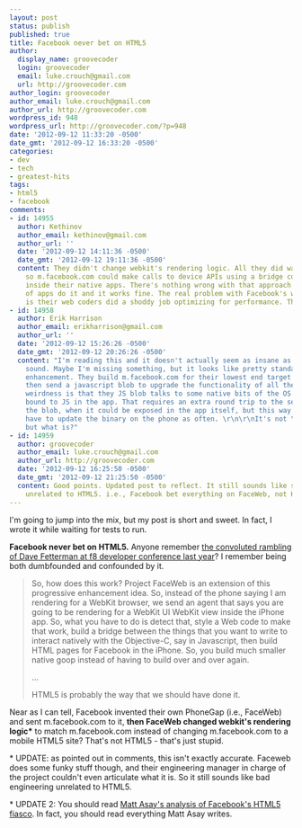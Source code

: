 ```yaml
---
layout: post
status: publish
published: true
title: Facebook never bet on HTML5
author:
  display_name: groovecoder
  login: groovecoder
  email: luke.crouch@gmail.com
  url: http://groovecoder.com
author_login: groovecoder
author_email: luke.crouch@gmail.com
author_url: http://groovecoder.com
wordpress_id: 948
wordpress_url: http://groovecoder.com/?p=948
date: '2012-09-12 11:33:20 -0500'
date_gmt: '2012-09-12 16:33:20 -0500'
categories:
- dev
- tech
- greatest-hits
tags:
- html5
- facebook
comments:
- id: 14955
  author: Kethinov
  author_email: kethinov@gmail.com
  author_url: ''
  date: '2012-09-12 14:11:36 -0500'
  date_gmt: '2012-09-12 19:11:36 -0500'
  content: They didn't change webkit's rendering logic. All they did was add JS APIs
    so m.facebook.com could make calls to device APIs using a bridge code like PhoneGap
    inside their native apps. There's nothing wrong with that approach at all. Lots
    of apps do it and it works fine. The real problem with Facebook's web efforts
    is their web coders did a shoddy job optimizing for performance. That's all.
- id: 14958
  author: Erik Harrison
  author_email: erikharrison@gmail.com
  author_url: ''
  date: '2012-09-12 15:26:26 -0500'
  date_gmt: '2012-09-12 20:26:26 -0500'
  content: "I'm reading this and it doesn't actually seem as insane as you make it
    sound. Maybe I'm missing something, but it looks like pretty standard progressive
    enhancement. They build m.facebook.com for their lowest end target (feature phones),
    then send a javascript blob to upgrade the functionality of all the bits. The
    weirdness is that they JS blob talks to some native bits of the OS API that is
    bound to JS in the app. That requires an extra round trip to the server to get
    the blob, when it could be exposed in the app itself, but this way they don't
    have to update the binary on the phone as often. \r\n\r\nIt's not \"pure\" HTML5,
    but what is?"
- id: 14959
  author: groovecoder
  author_email: luke.crouch@gmail.com
  author_url: http://groovecoder.com
  date: '2012-09-12 16:25:50 -0500'
  date_gmt: '2012-09-12 21:25:50 -0500'
  content: Good points. Updated post to reflect. It still sounds like shoddy engineering
    unrelated to HTML5. i.e., Facebook bet everything on FaceWeb, not HTML5.
---
```

<p>I'm going to jump into the mix, but my post is short and sweet. In fact, I wrote it while waiting for tests to run.</p>
<p><strong>Facebook never bet on HTML5.</strong> Anyone remember <a href="http://www.readwriteweb.com/mobile/2011/09/how-facebook-mobile-was-design.php">the convoluted rambling of Dave Fetterman at f8 developer conference last year</a>? I remember being both dumbfounded and confounded by it.</p>
<blockquote><p>So, how does this work? Project FaceWeb is an extension of this progressive enhancement idea. So, instead of the phone saying I am rendering for a WebKit browser, we send an agent that says you are going to be rendering for a WebKit UI WebKit view inside the iPhone app. So, what you have to do is detect that, style a Web code to make that work, build a bridge between the things that you want to write to interact natively with the Objective-C, say in Javascript, then build HTML pages for Facebook in the iPhone. So, you build much smaller native goop instead of having to build over and over again.</p>
<p>...</p>
<p>HTML5 is probably the way that we should have done it.</p></blockquote>
<p>Near as I can tell, Facebook invented their own PhoneGap (i.e., FaceWeb) and sent m.facebook.com to it, <strong>then FaceWeb changed webkit's rendering logic*</strong> to match m.facebook.com instead of changing m.facebook.com to a mobile HTML5 site? That's not HTML5 - that's just stupid.</p>
<p>* UPDATE: as pointed out in comments, this isn't exactly accurate. Faceweb does some funky stuff though, and their engineering manager in charge of the project couldn't even articulate what it is. So it still sounds like bad engineering unrelated to HTML5.</p>
<p>* UPDATE 2: You should read <a href="http://www.theregister.co.uk/2012/09/14/facebook_html_5_vs_native_apps/">Matt Asay's analysis of Facebook's HTML5 fiasco</a>. In fact, you should read everything Matt Asay writes.</p>
